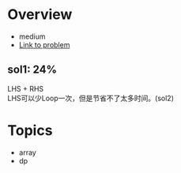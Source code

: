 # Overview
- medium
- [Link to problem](https://leetcode.com/problems/product-of-array-except-self/)

## sol1: 24%
LHS + RHS <br>
LHS可以少Loop一次，但是节省不了太多时间。(sol2)

# Topics
- array
- dp